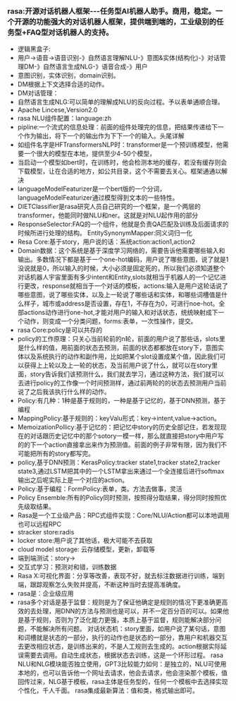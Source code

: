 ### rasa:开源对话机器人框架---任务型AI机器人助手。商用，稳定。一个开源的功能强大的对话机器人框架，提供端到端的，工业级别的任务型+FAQ型对话机器人的支持。
- 逻辑黑盒子:
- 用户->语音->语音识别-》自然语言理解NLU-》意图&实体(结构化)-》对话管理DM-》自然语言生成NLG-》语音合成-》用户
- 意图识别，实体识别，domain识别。
- DM根据上下文选择合适的动作。
- DM对话管理：
- 自然语言生成NLG:可以简单的理解成NLU的反向过程。予以表单通顺合理。
- Apache Lincese,Version2.0
- rasa NLU组件配置：language:zh
- pipline:一个流式的信息处理：前面的组件处理完的信息，把结果传递给下一个作为输出，将下一个的输出作为下下一个的输入。头尾详解
- 如组件名字是HFTransformersNLP时：transformer是一个预训练模型，他需要一个很大的模型在本地，提供至少4-50个模型，
- 当启动一个模型如bert时，在训练时，他会检测本地的缓存，若没有缓存则会下载模型，让在合适的地方，如公共目录，这个不需要去关心。框架通通以解决
- languageModelFeaturizer是一个bert版的一个分词，languageModelFeaturizer通过模型得到文本的一些特性。
- DIETClassifier是rasa研究人员自己研究的一个框架，是一个两层的transformer，他能同时做NLU和ner。这就是对NLU起作用的部分
- ResponseSelector:FAQ的一个组件，他就是负责QA匹配及训练及后面请求的时候所进行处理的结构。
EntitySynonymMapper:同义词归一化
- Resa Core:基于story，用户说的话：系统action:action1,action2
- Domain数据：这个系统是基于深度学习网络的，需要告诉他需要哪些输入和输出。多数情况下都是基于一个one-hot编码，用户说了哪些意图，说了就是1没说就是0，所以输入的时候，大小必须是固定死的，所以我们必须知道整个对话机器人宇宙里面有多少intent和Entity,slots就相当于机器人的一个记忆进行更改，response就相当于一个对话的模板，actions:输入是用户这轮话说了哪些意图，说了哪些实体，以及上一轮说了哪些话和实体，和哪些词槽值是什么样子，城市或address是否设置，存在1，不存在为0，可进行noe-hot。全部actions动作进行one-hot,才能对用户的输入和对话状态，统统映射成下一个动作，则变成一个分类问题，forms:表单，一次性操作，提交。
- rasa Core:policy是可以共存的
- policy的工作原理：只关心当前轮前的n轮，前面的用户说了那些话，slots里是什么样的值，用前面的状态去预测，前面的状态都都放在story下，意图实体以及系统执行的动作和副作用，比如把某个slot设置成某个值，因此我们可以获得上上轮以及上一轮的状态，及当前用户说了什么，就可以在story里面，story告诉我们该预测什么，我们就去学习，通过这种方法，我们就可以去进行policy的工作像一个时间预测样，通过前两轮的的状态去预测用户当前说了之后我该执行什么样的动作。
- Policy:有几种：1种是基于规则的，一种是基于记忆的，基于DNN预测，基于编程
- MappingPolicy:基于规则的：keyValu形式：key->intent,value->action。
- MemoizationPollicy:基于记忆的：把记忆中story的历史全部记住，若发现现在的对话跟历史记忆中的那个sotory一模一样，那么就直接把story中用户写的的下一个action直接拿出来作为预测值。前面的例子非常有限，因为我们不可能把所有的story都写完。
- policy,基于DNN预测：KerasPolicy:tracker state1,tracker state2,tracker state3,通过LSTM把其中的一个LSTM拿出来通过一个全连接后进行softmax输出之后呢实际上是一个对应的action。
- Policy:基于编程：FormPolicy:表单，类。方法去做事，灵活
- Policy Ensemble:所有的Policy同时预测，按照得分取结果，得分同时按照优先级取结果。 
- Rasa是一个工业级产品：RPC式组件实现：Core/NLU/Action都可以本地调用也可以远程RPC
- stracker store:radis
- locker store:用户说了其他话，极大可能不去获取
- cloud model storage: 云存储模型，更新，卸载等
- 端到端测试：story->
- 交互式学习：预测对和错，训练数据
- Rasa X:可视化界面：分享等改善，表现不好，就去标注数据进行训练，端到端，跟踪观察怎么失败并提高，不断这种当时去提高准确度。
- rasa是：企业级应用
- rasa多个对话是基于监督：规则是为了保证他确定是规则的情况下更准确更高效的去处理，用DNN的方法与预测也是可以，并不一定百分百的可以。如果他是基于规则，否则为了泛化能力更强，本质上基于监督，规则能解决部分问题，不能解决所有问题。
对话状态机：story里面，如用户说了某句话，意图和词槽就是状态的一部分，执行的动作也是状态的一部分，靠用户和机器交互去更改相应状态，是训练出来的，不是人工规则去生成的。action根据实际延误需要去调用。自动生成状态，根据状态去训练，这是一个环形过程。
rasa NLU和NLG模块能否独立使用，GPT3比较能力如何：是独立的，NLU可使用本地的，也可以告诉他一个网址去请求，他会去请求，他会渲染那个模板，值回传过来，NLG基于模板，rasa主体是任务型的，任何一个模板中去选择实现个性化，千人千面。
rasa集成最新算法：值和类，格式输出即可。
